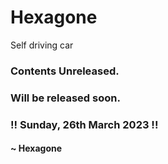 # Hexagone
Self driving car

### Contents Unreleased.
### Will be released soon.
### !! Sunday, 26th March 2023 !!

#### ~ Hexagone
